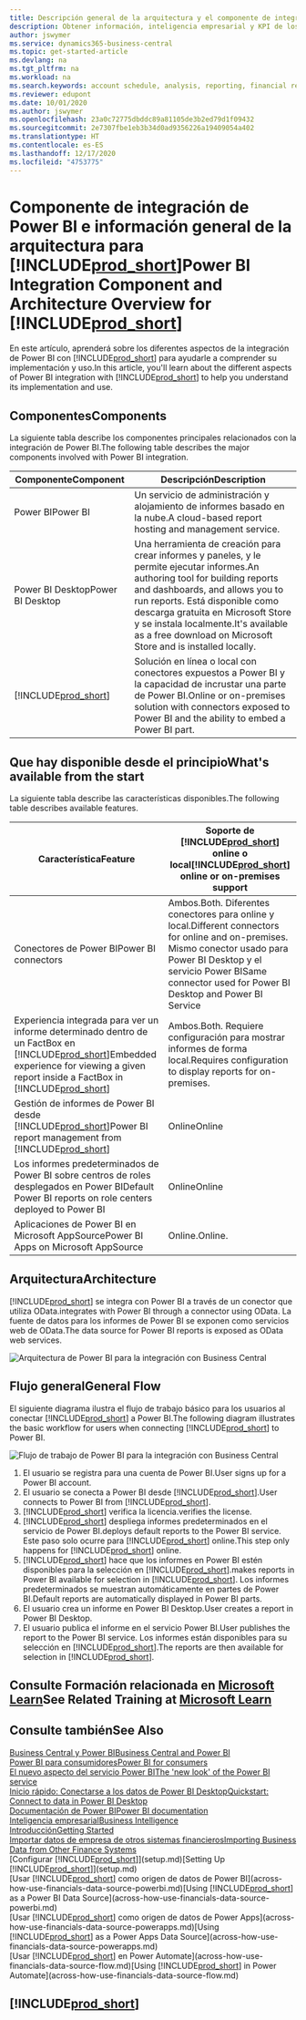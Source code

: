 ```yaml
---
title: Descripción general de la arquitectura y el componente de integración de Power BI para Business Central | Documentos de Microsoft
description: Obtener información, inteligencia empresarial y KPI de los datos de Business Central resulta muy sencillo con las aplicaciones de Business Central para Power BI.
author: jswymer
ms.service: dynamics365-business-central
ms.topic: get-started-article
ms.devlang: na
ms.tgt_pltfrm: na
ms.workload: na
ms.search.keywords: account schedule, analysis, reporting, financial report, business intelligence, KPI
ms.reviewer: edupont
ms.date: 10/01/2020
ms.author: jswymer
ms.openlocfilehash: 23a0c72775dbddc89a81105de3b2ed79d1f09432
ms.sourcegitcommit: 2e7307fbe1eb3b34d0ad9356226a19409054a402
ms.translationtype: HT
ms.contentlocale: es-ES
ms.lasthandoff: 12/17/2020
ms.locfileid: "4753775"
---
```

# <a name="power-bi-integration-component-and-architecture-overview-for-prod_short"></a><span data-ttu-id="e450c-103">Componente de integración de Power BI e información general de la arquitectura para [!INCLUDE[prod_short](includes/prod_short.md)]</span><span class="sxs-lookup"><span data-stu-id="e450c-103">Power BI Integration Component and Architecture Overview for [!INCLUDE[prod_short](includes/prod_short.md)]</span></span>

<span data-ttu-id="e450c-104">En este artículo, aprenderá sobre los diferentes aspectos de la integración de Power BI con [!INCLUDE[prod_short](includes/prod_short.md)] para ayudarle a comprender su implementación y uso.</span><span class="sxs-lookup"><span data-stu-id="e450c-104">In this article, you'll learn about the different aspects of Power BI integration with [!INCLUDE[prod_short](includes/prod_short.md)] to help you understand its implementation and use.</span></span>

## <a name="components"></a><span data-ttu-id="e450c-105">Componentes</span><span class="sxs-lookup"><span data-stu-id="e450c-105">Components</span></span>

<span data-ttu-id="e450c-106">La siguiente tabla describe los componentes principales relacionados con la integración de Power BI.</span><span class="sxs-lookup"><span data-stu-id="e450c-106">The following table describes the major components involved with Power BI integration.</span></span>

|<span data-ttu-id="e450c-107">Componente</span><span class="sxs-lookup"><span data-stu-id="e450c-107">Component</span></span>|<span data-ttu-id="e450c-108">Descripción</span><span class="sxs-lookup"><span data-stu-id="e450c-108">Description</span></span>|
|---------|-----------|
|<span data-ttu-id="e450c-109">Power BI</span><span class="sxs-lookup"><span data-stu-id="e450c-109">Power BI</span></span>|<span data-ttu-id="e450c-110">Un servicio de administración y alojamiento de informes basado en la nube.</span><span class="sxs-lookup"><span data-stu-id="e450c-110">A cloud-based report hosting and management service.</span></span>|
|<span data-ttu-id="e450c-111">Power BI Desktop</span><span class="sxs-lookup"><span data-stu-id="e450c-111">Power BI Desktop</span></span>|<span data-ttu-id="e450c-112">Una herramienta de creación para crear informes y paneles, y le permite ejecutar informes.</span><span class="sxs-lookup"><span data-stu-id="e450c-112">An authoring tool for building reports and dashboards, and allows you to run reports.</span></span> <span data-ttu-id="e450c-113">Está disponible como descarga gratuita en Microsoft Store y se instala localmente.</span><span class="sxs-lookup"><span data-stu-id="e450c-113">It's available as a free download on Microsoft Store and is installed locally.</span></span>|
|[!INCLUDE[prod_short](includes/prod_short.md)]|<span data-ttu-id="e450c-114">Solución en línea o local con conectores expuestos a Power BI y la capacidad de incrustar una parte de Power BI.</span><span class="sxs-lookup"><span data-stu-id="e450c-114">Online or on-premises solution with connectors exposed to Power BI and the ability to embed a Power BI part.</span></span>|

## <a name="whats-available-from-the-start"></a><span data-ttu-id="e450c-115">Que hay disponible desde el principio</span><span class="sxs-lookup"><span data-stu-id="e450c-115">What's available from the start</span></span>

<span data-ttu-id="e450c-116">La siguiente tabla describe las características disponibles.</span><span class="sxs-lookup"><span data-stu-id="e450c-116">The following table describes available features.</span></span>

|<span data-ttu-id="e450c-117">Característica</span><span class="sxs-lookup"><span data-stu-id="e450c-117">Feature</span></span>|<span data-ttu-id="e450c-118">Soporte de [!INCLUDE[prod_short](includes/prod_short.md)] online o local</span><span class="sxs-lookup"><span data-stu-id="e450c-118">[!INCLUDE[prod_short](includes/prod_short.md)] online or on-premises support</span></span>|
|-------|---------------------|
|<span data-ttu-id="e450c-119">Conectores de Power BI</span><span class="sxs-lookup"><span data-stu-id="e450c-119">Power BI connectors</span></span>|<span data-ttu-id="e450c-120">Ambos.</span><span class="sxs-lookup"><span data-stu-id="e450c-120">Both.</span></span> <span data-ttu-id="e450c-121">Diferentes conectores para online y local.</span><span class="sxs-lookup"><span data-stu-id="e450c-121">Different connectors for online and on-premises.</span></span> <span data-ttu-id="e450c-122">Mismo conector usado para Power BI Desktop y el servicio Power BI</span><span class="sxs-lookup"><span data-stu-id="e450c-122">Same connector used for Power BI Desktop and Power BI Service</span></span> |
|<span data-ttu-id="e450c-123">Experiencia integrada para ver un informe determinado dentro de un FactBox en [!INCLUDE[prod_short](includes/prod_short.md)]</span><span class="sxs-lookup"><span data-stu-id="e450c-123">Embedded experience for viewing a given report inside a FactBox in [!INCLUDE[prod_short](includes/prod_short.md)]</span></span>|<span data-ttu-id="e450c-124">Ambos.</span><span class="sxs-lookup"><span data-stu-id="e450c-124">Both.</span></span> <span data-ttu-id="e450c-125">Requiere configuración para mostrar informes de forma local.</span><span class="sxs-lookup"><span data-stu-id="e450c-125">Requires configuration to display reports for on-premises.</span></span>|
|<span data-ttu-id="e450c-126">Gestión de informes de Power BI desde [!INCLUDE[prod_short](includes/prod_short.md)]</span><span class="sxs-lookup"><span data-stu-id="e450c-126">Power BI report management from [!INCLUDE[prod_short](includes/prod_short.md)]</span></span>|<span data-ttu-id="e450c-127">Online</span><span class="sxs-lookup"><span data-stu-id="e450c-127">Online</span></span>|
|<span data-ttu-id="e450c-128">Los informes predeterminados de Power BI sobre centros de roles desplegados en Power BI</span><span class="sxs-lookup"><span data-stu-id="e450c-128">Default Power BI reports on role centers deployed to Power BI</span></span>|<span data-ttu-id="e450c-129">Online</span><span class="sxs-lookup"><span data-stu-id="e450c-129">Online</span></span>|
|<span data-ttu-id="e450c-130">Aplicaciones de Power BI en Microsoft AppSource</span><span class="sxs-lookup"><span data-stu-id="e450c-130">Power BI Apps on Microsoft AppSource</span></span>|<span data-ttu-id="e450c-131">Online.</span><span class="sxs-lookup"><span data-stu-id="e450c-131">Online.</span></span>|

## <a name="architecture"></a><span data-ttu-id="e450c-132">Arquitectura</span><span class="sxs-lookup"><span data-stu-id="e450c-132">Architecture</span></span>

[!INCLUDE[prod_short](includes/prod_short.md)] <span data-ttu-id="e450c-133">se integra con Power BI a través de un conector que utiliza OData.</span><span class="sxs-lookup"><span data-stu-id="e450c-133">integrates with Power BI through a connector using OData.</span></span> <span data-ttu-id="e450c-134">La fuente de datos para los informes de Power BI se exponen como servicios web de OData.</span><span class="sxs-lookup"><span data-stu-id="e450c-134">The data source for Power BI reports is exposed as OData web services.</span></span>

![Arquitectura de Power BI para la integración con Business Central](./media/power-bi-architecture.png)

## <a name="general-flow"></a><span data-ttu-id="e450c-136">Flujo general</span><span class="sxs-lookup"><span data-stu-id="e450c-136">General Flow</span></span>

<span data-ttu-id="e450c-137">El siguiente diagrama ilustra el flujo de trabajo básico para los usuarios al conectar [!INCLUDE[prod_short](includes/prod_short.md)] a Power BI.</span><span class="sxs-lookup"><span data-stu-id="e450c-137">The following diagram illustrates the basic workflow for users when connecting [!INCLUDE[prod_short](includes/prod_short.md)] to Power BI.</span></span>

![Flujo de trabajo de Power BI para la integración con Business Central](./media/power-bi-flow.png)

1. <span data-ttu-id="e450c-139">El usuario se registra para una cuenta de Power BI.</span><span class="sxs-lookup"><span data-stu-id="e450c-139">User signs up for a Power BI account.</span></span>
2. <span data-ttu-id="e450c-140">El usuario se conecta a Power BI desde [!INCLUDE[prod_short](includes/prod_short.md)].</span><span class="sxs-lookup"><span data-stu-id="e450c-140">User connects to Power BI from [!INCLUDE[prod_short](includes/prod_short.md)].</span></span>
3. [!INCLUDE[prod_short](includes/prod_short.md)] <span data-ttu-id="e450c-141">verifica la licencia.</span><span class="sxs-lookup"><span data-stu-id="e450c-141">verifies the license.</span></span>
4. [!INCLUDE[prod_short](includes/prod_short.md)] <span data-ttu-id="e450c-142">despliega informes predeterminados en el servicio de Power BI.</span><span class="sxs-lookup"><span data-stu-id="e450c-142">deploys default reports to the Power BI service.</span></span> <span data-ttu-id="e450c-143">Este paso solo ocurre para [!INCLUDE[prod_short](includes/prod_short.md)] online.</span><span class="sxs-lookup"><span data-stu-id="e450c-143">This step only happens for [!INCLUDE[prod_short](includes/prod_short.md)] online.</span></span>
5. [!INCLUDE[prod_short](includes/prod_short.md)] <span data-ttu-id="e450c-144">hace que los informes en Power BI estén disponibles para la selección en [!INCLUDE[prod_short](includes/prod_short.md)].</span><span class="sxs-lookup"><span data-stu-id="e450c-144">makes reports in Power BI available for selection in [!INCLUDE[prod_short](includes/prod_short.md)].</span></span> <span data-ttu-id="e450c-145">Los informes predeterminados se muestran automáticamente en partes de Power BI.</span><span class="sxs-lookup"><span data-stu-id="e450c-145">Default reports are automatically displayed in Power BI parts.</span></span>
6. <span data-ttu-id="e450c-146">El usuario crea un informe en Power BI Desktop.</span><span class="sxs-lookup"><span data-stu-id="e450c-146">User creates a report in Power BI Desktop.</span></span>
7. <span data-ttu-id="e450c-147">El usuario publica el informe en el servicio Power BI.</span><span class="sxs-lookup"><span data-stu-id="e450c-147">User publishes the report to the Power BI service.</span></span> <span data-ttu-id="e450c-148">Los informes están disponibles para su selección en [!INCLUDE[prod_short](includes/prod_short.md)].</span><span class="sxs-lookup"><span data-stu-id="e450c-148">The reports are then available for selection in [!INCLUDE[prod_short](includes/prod_short.md)].</span></span>

## <a name="see-related-training-at-microsoft-learn"></a><span data-ttu-id="e450c-149">Consulte Formación relacionada en [Microsoft Learn](/learn/modules/configure-powerbi-excel-dynamics-365-business-central/index)</span><span class="sxs-lookup"><span data-stu-id="e450c-149">See Related Training at [Microsoft Learn](/learn/modules/configure-powerbi-excel-dynamics-365-business-central/index)</span></span>

## <a name="see-also"></a><span data-ttu-id="e450c-150">Consulte también</span><span class="sxs-lookup"><span data-stu-id="e450c-150">See Also</span></span>

[<span data-ttu-id="e450c-151">Business Central y Power BI</span><span class="sxs-lookup"><span data-stu-id="e450c-151">Business Central and Power BI</span></span>](admin-powerbi.md)  
[<span data-ttu-id="e450c-152">Power BI para consumidores</span><span class="sxs-lookup"><span data-stu-id="e450c-152">Power BI for consumers</span></span>](/power-bi/consumer/end-user-consumer)  
[<span data-ttu-id="e450c-153">El nuevo aspecto del servicio Power BI</span><span class="sxs-lookup"><span data-stu-id="e450c-153">The 'new look' of the Power BI service</span></span>](/power-bi/service-new-look)  
[<span data-ttu-id="e450c-154">Inicio rápido: Conectarse a los datos de Power BI Desktop</span><span class="sxs-lookup"><span data-stu-id="e450c-154">Quickstart: Connect to data in Power BI Desktop</span></span>](/power-bi/desktop-quickstart-connect-to-data)  
[<span data-ttu-id="e450c-155">Documentación de Power BI</span><span class="sxs-lookup"><span data-stu-id="e450c-155">Power BI documentation</span></span>](/power-bi/)  
[<span data-ttu-id="e450c-156">Inteligencia empresarial</span><span class="sxs-lookup"><span data-stu-id="e450c-156">Business Intelligence</span></span>](bi.md)  
[<span data-ttu-id="e450c-157">Introducción</span><span class="sxs-lookup"><span data-stu-id="e450c-157">Getting Started</span></span>](product-get-started.md)  
[<span data-ttu-id="e450c-158">Importar datos de empresa de otros sistemas financieros</span><span class="sxs-lookup"><span data-stu-id="e450c-158">Importing Business Data from Other Finance Systems</span></span>](across-import-data-configuration-packages.md)  
<span data-ttu-id="e450c-159">[Configurar [!INCLUDE[prod_short](includes/prod_short.md)]](setup.md)</span><span class="sxs-lookup"><span data-stu-id="e450c-159">[Setting Up [!INCLUDE[prod_short](includes/prod_short.md)]](setup.md)</span></span>  
<span data-ttu-id="e450c-160">[Usar [!INCLUDE[prod_short](includes/prod_short.md)] como origen de datos de Power BI](across-how-use-financials-data-source-powerbi.md)</span><span class="sxs-lookup"><span data-stu-id="e450c-160">[Using [!INCLUDE[prod_short](includes/prod_short.md)] as a Power BI Data Source](across-how-use-financials-data-source-powerbi.md)</span></span>  
<span data-ttu-id="e450c-161">[Usar [!INCLUDE[prod_short](includes/prod_short.md)] como origen de datos de Power Apps](across-how-use-financials-data-source-powerapps.md)</span><span class="sxs-lookup"><span data-stu-id="e450c-161">[Using [!INCLUDE[prod_short](includes/prod_short.md)] as a Power Apps Data Source](across-how-use-financials-data-source-powerapps.md)</span></span>  
<span data-ttu-id="e450c-162">[Usar [!INCLUDE[prod_short](includes/prod_short.md)] en Power Automate](across-how-use-financials-data-source-flow.md)</span><span class="sxs-lookup"><span data-stu-id="e450c-162">[Using [!INCLUDE[prod_short](includes/prod_short.md)] in Power Automate](across-how-use-financials-data-source-flow.md)</span></span>  

## [!INCLUDE[prod_short](includes/free_trial_md.md)]  
